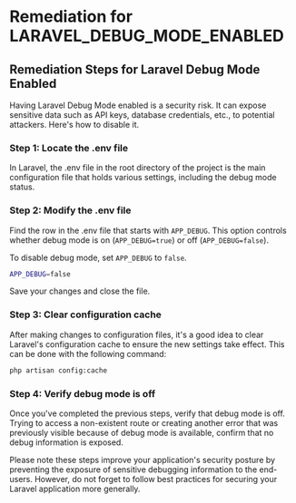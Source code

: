 # Remediation for LARAVEL_DEBUG_MODE_ENABLED

## Remediation Steps for Laravel Debug Mode Enabled

Having Laravel Debug Mode enabled is a security risk. It can expose sensitive data such as API keys, database credentials, etc., to potential attackers. Here's how to disable it.

### Step 1: Locate the .env file
In Laravel, the .env file in the root directory of the project is the main configuration file that holds various settings, including the debug mode status.

### Step 2: Modify the .env file

Find the row in the .env file that starts with `APP_DEBUG`. This option controls whether debug mode is on (`APP_DEBUG=true`) or off (`APP_DEBUG=false`).

To disable debug mode, set `APP_DEBUG` to `false`.

```bash
APP_DEBUG=false
```
Save your changes and close the file.

### Step 3: Clear configuration cache

After making changes to configuration files, it's a good idea to clear Laravel's configuration cache to ensure the new settings take effect. This can be done with the following command:

```bash
php artisan config:cache
```

### Step 4: Verify debug mode is off

Once you've completed the previous steps, verify that debug mode is off. Trying to access a non-existent route or creating another error that was previously visible because of debug mode is available, confirm that no debug information is exposed.

Please note these steps improve your application's security posture by preventing the exposure of sensitive debugging information to the end-users. However, do not forget to follow best practices for securing your Laravel application more generally.